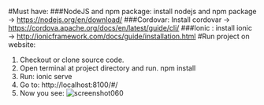 #Must have:
###NodeJS and npm package: 
    install nodejs and npm package -> https://nodejs.org/en/download/
###Cordovar: 
    Install cordovar -> https://cordova.apache.org/docs/en/latest/guide/cli/
###Ionic : 
    install ionic -> http://ionicframework.com/docs/guide/installation.html
#Run project on website:

  1. Checkout or clone source code.
  2. Open terminal at project directory and run.
      npm install
  3. Run:
      ionic serve
  4. Go to:
      http://localhost:8100/#/
  5. Now you see:
![screenshot060](https://cloud.githubusercontent.com/assets/8589460/17783388/0f356048-65a2-11e6-8b28-7e85c5328b0c.jpg)
      
